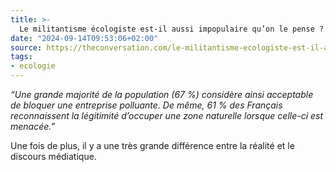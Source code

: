 ```yaml
---
title: >-
  Le militantisme écologiste est-il aussi impopulaire qu’on le pense ?
date: "2024-09-14T09:53:06+02:00"
source: https://theconversation.com/le-militantisme-ecologiste-est-il-aussi-impopulaire-quon-le-pense-226074
tags:
- ecologie
---
```


*“Une grande majorité de la population (67 %) considère ainsi acceptable de bloquer une entreprise polluante. De même, 61 % des Français reconnaissent la légitimité d’occuper une zone naturelle lorsque celle-ci est menacée.”*

Une fois de plus, il y a une très grande différence entre la réalité et le discours médiatique. 